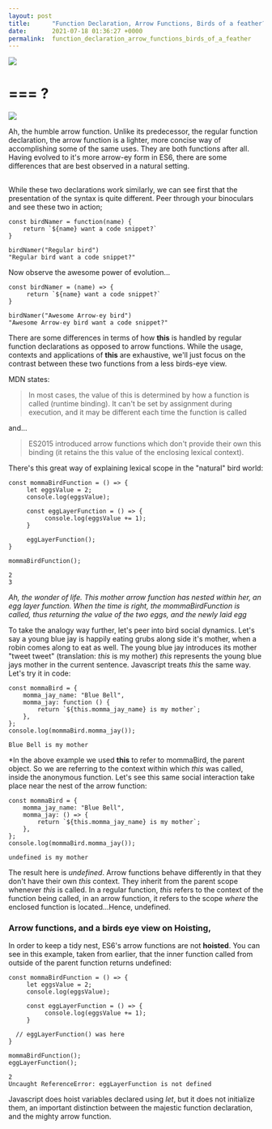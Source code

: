 ```yaml
---
layout: post
title:      "Function Declaration, Arrow Functions, Birds of a feather?"
date:       2021-07-18 01:36:27 +0000
permalink:  function_declaration_arrow_functions_birds_of_a_feather
---
```



![](https://upload.wikimedia.org/wikipedia/en/0/0a/Flappy_Bird_icon.png)
# === ?
![](https://store-images.s-microsoft.com/image/apps.64975.13564424126320075.f39b613e-67f4-4c85-8d4f-ad9a47ecfa42.8390d401-ed7c-4be6-879c-4b27f89a7d44?mode=scale&q=90&h=270&w=270&background=%230078D7)

Ah, the humble arrow function. Unlike its predecessor, the regular function declaration, the arrow function is a lighter, more concise way of accomplishing some of the same uses. They are both functions after all. Having evolved to it's more arrow-ey form in ES6, there are some differences that are best observed in a natural setting.

## 
While these two declarations work similarly, we can see first that the presentation of the syntax is quite different. Peer through your binoculars and see these two in action;
```
const birdNamer = function(name) {
    return `${name} want a code snippet?`
}

birdNamer("Regular bird")
"Regular bird want a code snippet?"
```

Now observe the awesome power of evolution...

```
const birdNamer = (name) => {
     return `${name} want a code snippet?`
}

birdNamer("Awesome Arrow-ey bird")
"Awesome Arrow-ey bird want a code snippet?"
```

There are some differences in terms of how **this** is handled by regular function declarations as opposed to arrow functions. While the usage, contexts and applications of **this** are exhaustive, we'll just focus on the contrast between these two functions from a less birds-eye view.

MDN states:
> In most cases, the value of this is determined by how a function is called (runtime binding). It can't be set by assignment during execution, and it may be different each time the function is called

and...

> ES2015 introduced arrow functions which don't provide their own this binding (it retains the this value of the enclosing lexical context).

There's this great way of explaining lexical scope in the "natural" bird world:

```
const mommaBirdFunction = () => {
     let eggsValue = 2;
     console.log(eggsValue);

     const eggLayerFunction = () => {
          console.log(eggsValue += 1);
     }

     eggLayerFunction();
}

mommaBirdFunction();

2
3
```
*Ah, the wonder of life. This mother arrow function has nested within her, an egg layer function. When the time is right, the mommaBirdFunction is called, thus returning the value of the two eggs, and the newly laid egg*

To take the analogy way further, let's peer into bird social dynamics. Let's say a young blue jay is happily eating grubs along side it's mother, when a robin comes along to eat as well. The young blue jay introduces its mother "tweet tweet" (translation: *this* is my mother) *this* represents the young blue jays mother in the current sentence. Javascript treats *this* the same way. Let's try it in code:

```
const mommaBird = {
    momma_jay_name: "Blue Bell",
    momma_jay: function () {
        return `${this.momma_jay_name} is my mother`;
    },
};
console.log(mommaBird.momma_jay());

Blue Bell is my mother
```
*In the above example we used **this** to refer to mommaBird, the parent object. So we are referring to the context within which *this* was called, inside the anonymous function. Let's see this same social interaction take place near the nest of the arrow function:

```
const mommaBird = {
    momma_jay_name: "Blue Bell",
    momma_jay: () => {
        return `${this.momma_jay_name} is my mother`;
    },
};
console.log(mommaBird.momma_jay());

undefined is my mother
```
The result here is *undefined*. Arrow functions behave differently in that they don't have their own *this* context. They inherit from the parent scope whenever *this* is called. In a regular function, *this* refers to the context of the function being called, in an arrow function, it refers to the scope *where* the enclosed function is located...Hence, undefined. 

### Arrow functions, and a birds eye view on Hoisting, 
In order to keep a tidy nest, ES6's arrow functions are not **hoisted**. You can see in this example, taken from earlier, that the inner function called from outside of the parent function returns undefined:

```
const mommaBirdFunction = () => {
     let eggsValue = 2;
     console.log(eggsValue);

     const eggLayerFunction = () => {
          console.log(eggsValue += 1);
     }

  // eggLayerFunction() was here
}

mommaBirdFunction();
eggLayerFunction();

2
Uncaught ReferenceError: eggLayerFunction is not defined
```
Javascript does hoist variables declared using *let*, but it does not initialize them, an important distinction between the majestic function declaration, and the mighty arrow function.
